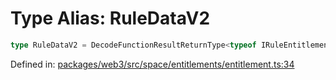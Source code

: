 # Type Alias: RuleDataV2

```ts
type RuleDataV2 = DecodeFunctionResultReturnType<typeof IRuleEntitlementV2Abi, "getRuleDataV2">;
```

Defined in: [packages/web3/src/space/entitlements/entitlement.ts:34](https://github.com/towns-protocol/towns/blob/0db1fd0ac7258e8db8cedfb6183e8eade8284fa1/packages/web3/src/space/entitlements/entitlement.ts#L34)
